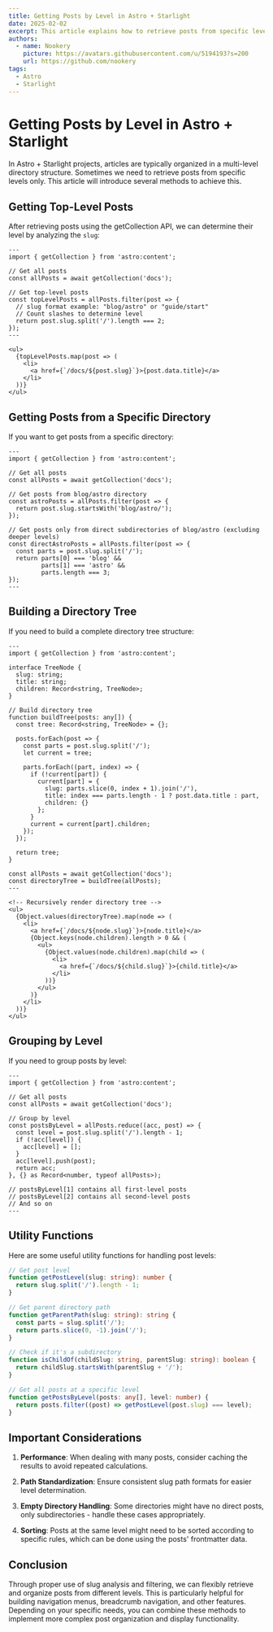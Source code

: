 ```yaml
---
title: Getting Posts by Level in Astro + Starlight
date: 2025-02-02
excerpt: This article explains how to retrieve posts from specific levels in an Astro + Starlight project, including filtering top-level posts and getting posts from subdirectories.
authors:
  - name: Nookery
    picture: https://avatars.githubusercontent.com/u/5194193?s=200
    url: https://github.com/nookery
tags:
  - Astro
  - Starlight
---
```


# Getting Posts by Level in Astro + Starlight

In Astro + Starlight projects, articles are typically organized in a multi-level directory structure. Sometimes we need to retrieve posts from specific levels only. This article will introduce several methods to achieve this.

## Getting Top-Level Posts

After retrieving posts using the getCollection API, we can determine their level by analyzing the `slug`:

```astro
---
import { getCollection } from 'astro:content';

// Get all posts
const allPosts = await getCollection('docs');

// Get top-level posts
const topLevelPosts = allPosts.filter(post => {
  // slug format example: "blog/astro" or "guide/start"
  // Count slashes to determine level
  return post.slug.split('/').length === 2;
});
---

<ul>
  {topLevelPosts.map(post => (
    <li>
      <a href={`/docs/${post.slug}`}>{post.data.title}</a>
    </li>
  ))}
</ul>
```

## Getting Posts from a Specific Directory

If you want to get posts from a specific directory:

```astro
---
import { getCollection } from 'astro:content';

// Get all posts
const allPosts = await getCollection('docs');

// Get posts from blog/astro directory
const astroPosts = allPosts.filter(post => {
  return post.slug.startsWith('blog/astro/');
});

// Get posts only from direct subdirectories of blog/astro (excluding deeper levels)
const directAstroPosts = allPosts.filter(post => {
  const parts = post.slug.split('/');
  return parts[0] === 'blog' &&
         parts[1] === 'astro' &&
         parts.length === 3;
});
---
```

## Building a Directory Tree

If you need to build a complete directory tree structure:

```astro
---
import { getCollection } from 'astro:content';

interface TreeNode {
  slug: string;
  title: string;
  children: Record<string, TreeNode>;
}

// Build directory tree
function buildTree(posts: any[]) {
  const tree: Record<string, TreeNode> = {};

  posts.forEach(post => {
    const parts = post.slug.split('/');
    let current = tree;

    parts.forEach((part, index) => {
      if (!current[part]) {
        current[part] = {
          slug: parts.slice(0, index + 1).join('/'),
          title: index === parts.length - 1 ? post.data.title : part,
          children: {}
        };
      }
      current = current[part].children;
    });
  });

  return tree;
}

const allPosts = await getCollection('docs');
const directoryTree = buildTree(allPosts);
---

<!-- Recursively render directory tree -->
<ul>
  {Object.values(directoryTree).map(node => (
    <li>
      <a href={`/docs/${node.slug}`}>{node.title}</a>
      {Object.keys(node.children).length > 0 && (
        <ul>
          {Object.values(node.children).map(child => (
            <li>
              <a href={`/docs/${child.slug}`}>{child.title}</a>
            </li>
          ))}
        </ul>
      )}
    </li>
  ))}
</ul>
```

## Grouping by Level

If you need to group posts by level:

```astro
---
import { getCollection } from 'astro:content';

// Get all posts
const allPosts = await getCollection('docs');

// Group by level
const postsByLevel = allPosts.reduce((acc, post) => {
  const level = post.slug.split('/').length - 1;
  if (!acc[level]) {
    acc[level] = [];
  }
  acc[level].push(post);
  return acc;
}, {} as Record<number, typeof allPosts>);

// postsByLevel[1] contains all first-level posts
// postsByLevel[2] contains all second-level posts
// And so on
---
```

## Utility Functions

Here are some useful utility functions for handling post levels:

```typescript
// Get post level
function getPostLevel(slug: string): number {
  return slug.split('/').length - 1;
}

// Get parent directory path
function getParentPath(slug: string): string {
  const parts = slug.split('/');
  return parts.slice(0, -1).join('/');
}

// Check if it's a subdirectory
function isChildOf(childSlug: string, parentSlug: string): boolean {
  return childSlug.startsWith(parentSlug + '/');
}

// Get all posts at a specific level
function getPostsByLevel(posts: any[], level: number) {
  return posts.filter((post) => getPostLevel(post.slug) === level);
}
```

## Important Considerations

1. **Performance**: When dealing with many posts, consider caching the results to avoid repeated calculations.

2. **Path Standardization**: Ensure consistent slug path formats for easier level determination.

3. **Empty Directory Handling**: Some directories might have no direct posts, only subdirectories - handle these cases appropriately.

4. **Sorting**: Posts at the same level might need to be sorted according to specific rules, which can be done using the posts' frontmatter data.

## Conclusion

Through proper use of slug analysis and filtering, we can flexibly retrieve and organize posts from different levels. This is particularly helpful for building navigation menus, breadcrumb navigation, and other features. Depending on your specific needs, you can combine these methods to implement more complex post organization and display functionality.
